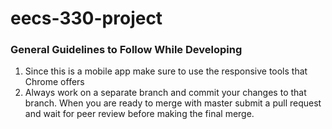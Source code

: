 # eecs-330-project

### General Guidelines to Follow While Developing
1. Since this is a mobile app make sure to use the responsive tools that Chrome offers
2. Always work on a separate branch and commit your changes to that branch. When you are ready to merge with master submit a pull request and wait for peer review before making the final merge.
